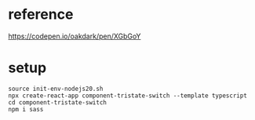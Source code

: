 # reference
https://codepen.io/oakdark/pen/XGbGoY

# setup
```
source init-env-nodejs20.sh
npx create-react-app component-tristate-switch --template typescript
cd component-tristate-switch
npm i sass

```
